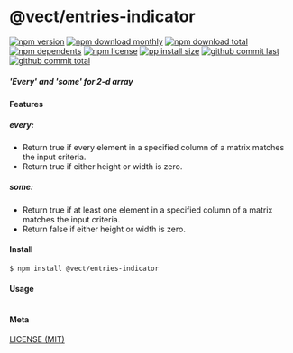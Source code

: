 # @vect/entries-indicator

[![npm version][badge-npm-version]][url-npm]
[![npm download monthly][badge-npm-download-monthly]][url-npm]
[![npm download total][badge-npm-download-total]][url-npm]
[![npm dependents][badge-npm-dependents]][url-github]
[![npm license][badge-npm-license]][url-npm]
[![pp install size][badge-pp-install-size]][url-pp]
[![github commit last][badge-github-last-commit]][url-github]
[![github commit total][badge-github-commit-count]][url-github]

[//]: <> (Shields)
[badge-npm-version]: https://flat.badgen.net/npm/cell/@vect/entries-indicator
[badge-npm-download-monthly]: https://flat.badgen.net/npm/dm/@vect/entries-indicator
[badge-npm-download-total]:https://flat.badgen.net/npm/dt/@vect/entries-indicator
[badge-npm-dependents]: https://flat.badgen.net/npm/dependents/@vect/entries-indicator
[badge-npm-license]: https://flat.badgen.net/npm/license/@vect/entries-indicator
[badge-pp-install-size]: https://flat.badgen.net/packagephobia/install/@vect/entries-indicator
[badge-github-last-commit]: https://flat.badgen.net/github/last-commit/hoyeungw/vect
[badge-github-commit-count]: https://flat.badgen.net/github/commits/hoyeungw/vect

[//]: <> (Link)
[url-npm]: https://npmjs.org/package/@vect/entries-indicator
[url-pp]: https://packagephobia.now.sh/result?p=@vect/entries-indicator
[url-github]: https://github.com/hoyeungw/vect

##### 'Every' and 'some' for 2-d array 

#### Features

##### every:
- Return true if every element in a specified column of a matrix matches the input criteria.
- Return true if either height or width is zero.
##### some:
- Return true if at least one element in a specified column of a matrix matches the input criteria.
- Return false if either height or width is zero.

#### Install
```console
$ npm install @vect/entries-indicator
```

#### Usage
```js
```

#### Meta
[LICENSE (MIT)](LICENSE)
